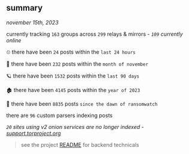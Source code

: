 
## summary
_november 15th, 2023_

currently tracking `163` groups across `299` relays & mirrors - _`109` currently online_

⏲ there have been `24` posts within the `last 24 hours`

🦈 there have been `232` posts within the `month of november`

🪐 there have been `1532` posts within the `last 90 days`

🏚 there have been `4145` posts within the `year of 2023`

🦕 there have been `8835` posts `since the dawn of ransomwatch`

there are `96` custom parsers indexing posts

_`20` sites using v2 onion services are no longer indexed - [support.torproject.org](https://support.torproject.org/onionservices/v2-deprecation/)_

> see the project [README](https://github.com/joshhighet/ransomwatch#ransomwatch--) for backend technicals
